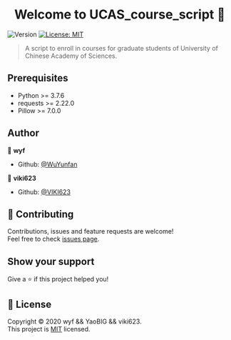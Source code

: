 <h1 align="center">Welcome to UCAS_course_script 👋</h1>
<p>
  <img alt="Version" src="https://img.shields.io/badge/version-1.8-blue.svg?cacheSeconds=2592000" />
  <a href="https://opensource.org/licenses/MIT" target="_blank">
    <img alt="License: MIT" src="https://img.shields.io/badge/License-MIT-yellow.svg" />
  </a>
</p>

> A script to enroll in courses for graduate students of University of Chinese Academy of Sciences.

## Prerequisites

* Python >= 3.7.6
* requests >= 2.22.0
* Pillow >= 7.0.0

## Author

👤 **wyf**

* Github: [@WuYunfan](https://github.com/WuYunfan)

👤 **viki623**
* Github: [@VIKI623](https://github.com/VIKI623)

## 🤝 Contributing

Contributions, issues and feature requests are welcome!<br />Feel free to check [issues page](https://github.com/WuYunfan/UCAS_course_script/issues). 

## Show your support

Give a ⭐️ if this project helped you!

## 📝 License

Copyright © 2020 wyf && YaoBIG && viki623.<br />
This project is [MIT](https://opensource.org/licenses/MIT) licensed.